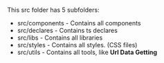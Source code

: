 This src folder has 5 subfolders:

- src/components - Contains all components
- src/declares - Contains ts declares
- src/libs - Contains all libraries
- src/styles - Contains all styles. (CSS files)
- src/utils - Contains all tools, like **Url Data Getting**
